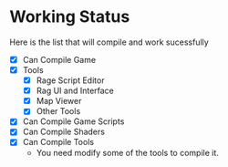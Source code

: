# Working Status

Here is the list that will compile and work sucessfully

- [x] Can Compile Game
- [x] Tools
  - [x] Rage Script Editor
  - [x] Rag UI and Interface
  - [x] Map Viewer
  - [x] Other Tools 
- [x] Can Compile Game Scripts
- [x] Can Compile Shaders
- [x] Can Compile Tools
   - You need modify some of the tools to compile it. 
